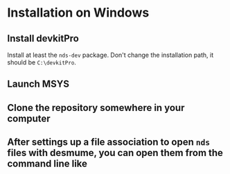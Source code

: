 # Installation on Windows


## Install devkitPro


Install at least the `nds-dev` package.
Don't change the installation path, it should be `C:\devkitPro`.



## Launch MSYS







## Clone the repository somewhere in your computer



## After settings up a file association to open `nds` files  with desmume, you can open them from the command line like